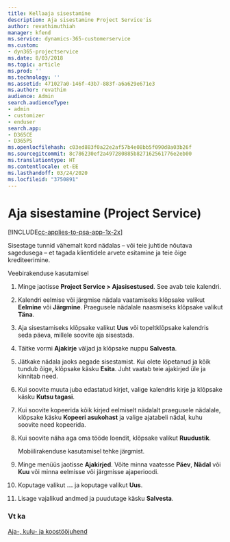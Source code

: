 ```yaml
---
title: Kellaaja sisestamine
description: Aja sisestamine Project Service'is
author: revathimuthiah
manager: kfend
ms.service: dynamics-365-customerservice
ms.custom:
- dyn365-projectservice
ms.date: 8/03/2018
ms.topic: article
ms.prod: ''
ms.technology: ''
ms.assetid: 471027a0-146f-43b7-883f-a6a629e671e3
ms.author: revathim
audience: Admin
search.audienceType:
- admin
- customizer
- enduser
search.app:
- D365CE
- D365PS
ms.openlocfilehash: c03ed883f0a22e2af57b4e08bb5f090d8a03b26f
ms.sourcegitcommit: 8c786230ef2a497280885b827162561776e2eb00
ms.translationtype: HT
ms.contentlocale: et-EE
ms.lasthandoff: 03/24/2020
ms.locfileid: "3750891"
---
```

# <a name="enter-time-project-service"></a>Aja sisestamine (Project Service)

[!INCLUDE[cc-applies-to-psa-app-1x-2x](../includes/cc-applies-to-psa-app-1x-2x.md)]

Sisestage tunnid vähemalt kord nädalas – või teie juhtide nõutava sagedusega – et tagada klientidele arvete esitamine ja teie õige krediteerimine.  
  
 Veebirakenduse kasutamisel  
  
1. Minge jaotisse **Project Service > Ajasisestused**. See avab teie kalendri.  
  
2. Kalendri eelmise või järgmise nädala vaatamiseks klõpsake valikut **Eelmine** või **Järgmine**. Praegusele nädalale naasmiseks klõpsake valikut **Täna**.  
  
3. Aja sisestamiseks klõpsake valikut **Uus** või topeltklõpsake kalendris seda päeva, millele soovite aja sisestada.  
  
4. Täitke vormi **Ajakirje** väljad ja klõpsake nuppu **Salvesta**.  
  
5. Jätkake nädala jaoks aegade sisestamist. Kui olete lõpetanud ja kõik tundub õige, klõpsake käsku **Esita**. Juht vaatab teie ajakirjed üle ja kinnitab need.  
  
6. Kui soovite muuta juba edastatud kirjet, valige kalendris kirje ja klõpsake käsku **Kutsu tagasi**.  
  
7. Kui soovite kopeerida kõik kirjed eelmiselt nädalalt praegusele nädalale, klõpsake käsku **Kopeeri asukohast** ja valige ajatabeli nädal, kuhu soovite need kopeerida.  
  
8. Kui soovite näha aga oma tööde loendit, klõpsake valikut **Ruudustik**.  
  
   Mobiilirakenduse kasutamisel tehke järgmist.  
  
9. Minge menüüs jaotisse **Ajakirjed**.     Võite minna vaatesse **Päev**, **Nädal** või **Kuu** või minna eelmisse või järgmisse ajaperioodi.  
  
10. Koputage valikut **…** ja koputage valikut **Uus**.  
  
11. Lisage vajalikud andmed ja puudutage käsku **Salvesta**.  
  
### <a name="see-also"></a>Vt ka  
 [Aja-, kulu- ja koostööjuhend](../project-service/time-expense-collaboration-guide.md)
